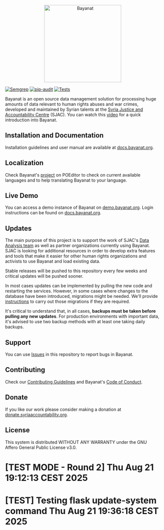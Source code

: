 <p align="center">
  <a href="https://bayanat.org" target="_blank">
    <img alt="Bayanat" width="250" src="enferno/static/img/bayanat-h-v2.svg">
  </a>
</p>

<!-- Test update system - 2025-09-21 -->

[![Semgrep](https://github.com/sjacorg/bayanat/actions/workflows/semgrep.yml/badge.svg)](https://github.com/sjacorg/bayanat/actions/workflows/semgrep.yml)
[![pip-audit](https://github.com/sjacorg/bayanat/actions/workflows/pip-audit.yml/badge.svg)](https://github.com/sjacorg/bayanat/actions/workflows/pip-audit.yml)
[![Tests](https://github.com/sjacorg/bayanat/actions/workflows/run-tests.yml/badge.svg)](https://github.com/sjacorg/bayanat/actions/workflows/run-tests.yml)

Bayanat is an open source data management solution for processing huge amounts of data relevant to human rights abuses and war crimes, developed and maintained by Syrian talents at the [Syria Justice and Accountability Centre](https://syriaaccountability.org/) (SJAC). You can watch this [video](https://www.youtube.com/watch?v=thCkihoXAk0) for a quick introduction into Bayanat.

Installation and Documentation
------------------------------
Installation guidelines and user manual are available at [docs.bayanat.org](https://docs.bayanat.org/).

Localization
------------
Check Bayanat's [project](https://poeditor.com/join/project/XRamVw2AD0) on POEditor to check on current available languages and to help translating Bayanat to your language.

Live Demo
---------
You can access a demo instance of Bayanat on [demo.bayanat.org](https://demo.bayanat.org/). Login instructions can be found on [docs.bayanat.org](https://docs.bayanat.org/en/demo).

Updates
-------
The main purpose of this project is to support the work of SJAC's [Data Analysis team](https://syriaaccountability.org/what-we-do/) as well as partner organizations currently using Bayanat. SJAC is looking for additional resources in order to develop extra features and tools that make it easier for other human rights organizations and activists to use Bayanat and load existing data.

Stable releases will be pushed to this repository every few weeks and critical updates will be pushed sooner.

In most cases updates can be implemented by pulling the new code and restarting the services. However, in some cases where changes to the database have been introduced, migrations might be needed. We'll provide [instructions](https://github.com/sjacorg/bayanat/releases) to carry out those migrations if they are required.

It's critical to understand that, in all cases, **backups must be taken before pulling any new updates**. For production environments with important data, it's advised to use two backup methods with at least one taking daily backups.

Support
-------
You can use [Issues](https://github.com/sjacorg/bayanat/issues) in this repository to report bugs in Bayanat.

Contributing
-------------
Check our [Contributing Guidelines](./CONTRIBUTING.md) and Bayanat's [Code of Conduct](./CODE_OF_CONDUCT.md).

Donate
-------
If you like our work please consider making a donation at [donate.syriaaccountability.org](https://donate.syriaaccountability.org/).

License
-------------
This system is distributed WITHOUT ANY WARRANTY under the GNU Affero General Public License v3.0.
# [TEST MODE - Round 2] Thu Aug 21 19:12:13 CEST 2025
# [TEST] Testing flask update-system command Thu Aug 21 19:36:18 CEST 2025
